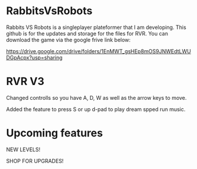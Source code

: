 # RabbitsVsRobots
Rabbits VS Robots is a singleplayer plateformer that I am developing. This github is for the updates and storage for the files for RVR. You can download the game via the google frive link below:

https://drive.google.com/drive/folders/1EnMWT_gsHEp8mOS9JNWEdtLWUDGpAcpx?usp=sharing

# RVR V3
Changed controlls so you have A, D, W as well as the arrow keys to move.


Added the feature to press S or up d-pad to play dream spped run music. 

# Upcoming features
NEW LEVELS!

SHOP FOR UPGRADES!
